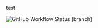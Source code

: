 test

![GitHub Workflow Status (branch)](https://img.shields.io/github/actions/workflow/status/ayupitslucy/sem/main.yml?branch=master)